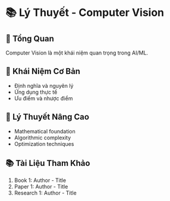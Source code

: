 # 📚 Lý Thuyết - Computer Vision

## 🎯 Tổng Quan
Computer Vision là một khái niệm quan trọng trong AI/ML.

## 📖 Khái Niệm Cơ Bản
- Định nghĩa và nguyên lý
- Ứng dụng thực tế
- Ưu điểm và nhược điểm

## 🔬 Lý Thuyết Nâng Cao
- Mathematical foundation
- Algorithmic complexity
- Optimization techniques

## 📚 Tài Liệu Tham Khảo
1. Book 1: Author - Title
2. Paper 1: Author - Title
3. Research 1: Author - Title

